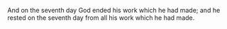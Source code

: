 And on the seventh day God ended his work which he had made; and he rested on the seventh day from all his work which he had made.
